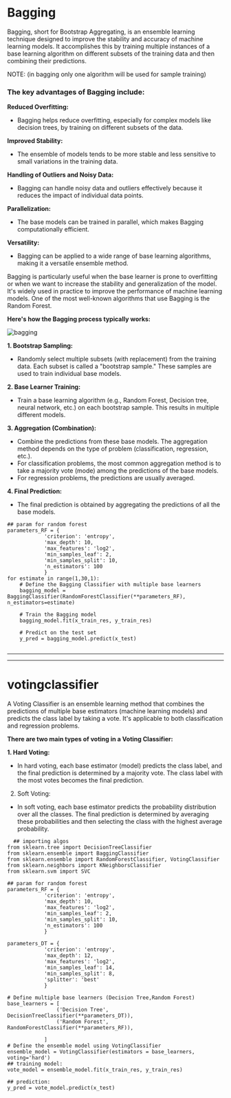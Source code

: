 ---
---
# Bagging
Bagging, short for Bootstrap Aggregating, is an ensemble learning technique designed to improve the stability and accuracy of machine learning models.
It accomplishes this by training multiple instances of a base learning algorithm on different subsets of the training data and then combining their predictions.

NOTE: (in bagging only one algorithm will be used for sample training)
### The key advantages of Bagging include:

**Reduced Overfitting:**
- Bagging helps reduce overfitting, especially for complex models like decision trees, by training on different subsets of the data.

**Improved Stability:**
- The ensemble of models tends to be more stable and less sensitive to small variations in the training data.
  
**Handling of Outliers and Noisy Data:**
- Bagging can handle noisy data and outliers effectively because it reduces the impact of individual data points.

**Parallelization:**
- The base models can be trained in parallel, which makes Bagging computationally efficient.
  
**Versatility:**
- Bagging can be applied to a wide range of base learning algorithms, making it a versatile ensemble method.


Bagging is particularly useful when the base learner is prone to overfitting or when we want to increase the stability and generalization of the model.
It's widely used in practice to improve the performance of machine learning models. One of the most well-known algorithms that use Bagging is the Random Forest.

**Here's how the Bagging process typically works:**

![bagging](https://github.com/MANOJ-S-NEGI/decisiontree_randomforest_classification/assets/99602627/6ef4aed8-6080-4ad8-b0d1-4b7d62327396)

**1. Bootstrap Sampling:**
  - Randomly select multiple subsets (with replacement) from the training data. Each subset is called a "bootstrap sample." These samples are used to train individual base models.

**2. Base Learner Training:**
  - Train a base learning algorithm (e.g., Random Forest, Decision tree, neural network, etc.) on each bootstrap sample. This results in multiple different models.
  

**3. Aggregation (Combination):**
 - Combine the predictions from these base models. The aggregation method depends on the type of problem (classification, regression, etc.).
 - For classification problems, the most common aggregation method is to take a majority vote (mode) among the predictions of the base models.
 - For regression problems, the predictions are usually averaged.

**4. Final Prediction:**
 - The final prediction is obtained by aggregating the predictions of all the base models.

```
## param for random forest
parameters_RF = {
            'criterion': 'entropy',
            'max_depth': 10,
            'max_features': 'log2',
            'min_samples_leaf': 2,
            'min_samples_split': 10,
            'n_estimators': 100
            }
for estimate in range(1,30,1):    
    # Define the Bagging Classifier with multiple base learners
    bagging_model = BaggingClassifier(RandomForestClassifier(**parameters_RF), n_estimators=estimate)

    # Train the Bagging model
    bagging_model.fit(x_train_res, y_train_res)

    # Predict on the test set
    y_pred = bagging_model.predict(x_test)


```


   ---
   ---
   
 # votingclassifier

 A Voting Classifier is an ensemble learning method that combines the predictions of multiple base estimators (machine learning models) and predicts the class label by taking a vote.
 It's applicable to both classification and regression problems.

 **There are two main types of voting in a Voting Classifier:**

**1. Hard Voting:**
- In hard voting, each base estimator (model) predicts the class label, and the final prediction is determined by a majority vote. The class label with the most votes becomes the final prediction.

2. Soft Voting:
- In soft voting, each base estimator predicts the probability distribution over all the classes. The final prediction is determined by averaging these probabilities and then selecting the class with the highest average probability.

```
  ## importing algos
from sklearn.tree import DecisionTreeClassifier
from sklearn.ensemble import BaggingClassifier
from sklearn.ensemble import RandomForestClassifier, VotingClassifier
from sklearn.neighbors import KNeighborsClassifier
from sklearn.svm import SVC

## param for random forest
parameters_RF = {
            'criterion': 'entropy',
            'max_depth': 10,
            'max_features': 'log2',
            'min_samples_leaf': 2,
            'min_samples_split': 10,
            'n_estimators': 100
            }

parameters_DT = {
            'criterion': 'entropy',
            'max_depth': 12,
            'max_features': 'log2',
            'min_samples_leaf': 14,
            'min_samples_split': 8,
            'splitter': 'best'
            }
            
# Define multiple base learners (Decision Tree,Random Forest)
base_learners = [
                ('Decision Tree', DecisionTreeClassifier(**parameters_DT)),
                ('Random Forest', RandomForestClassifier(**parameters_RF)),
                
            ]
# Define the ensemble model using VotingClassifier
ensemble_model = VotingClassifier(estimators = base_learners, voting='hard')
## training model:
vote_model = ensemble_model.fit(x_train_res, y_train_res)

## prediction:
y_pred = vote_model.predict(x_test)
  ```
